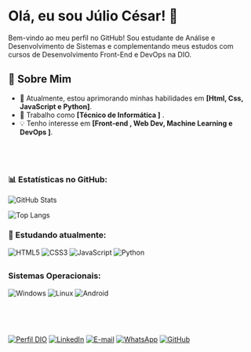 # Olá, eu sou Júlio César! 👋

Bem-vindo ao meu perfil no GitHub! Sou estudante de Análise e Desenvolvimento de Sistemas e complementando meus estudos com cursos de Desenvolvimento Front-End e DevOps na DIO.

## 🚀 Sobre Mim
- 🌱 Atualmente, estou aprimorando minhas habilidades em **[Html, Css, JavaScript e Python]**.
- 💼 Trabalho como **[Técnico de Informática ]** .
- 💡 Tenho interesse em **[Front-end , Web Dev, Machine Learning e DevOps ]**.



<br />
<br />

##
### 📊 Estatísticas no GitHub:
![GitHub Stats](https://github-readme-stats.vercel.app/api?username=julioccs290619&theme=transparent&bg_color=ffffff&border_color=ffffff&show_icons=true&icon_color=000000&title_color=000000&text_color=000000)

![Top Langs](https://github-readme-stats-git-masterrstaa-rickstaa.vercel.app/api/top-langs/?username=julioccs290619&layout=compact&bg_color=ffffff&border_color=000000&title_color=000000&text_color=000000)


### 📖 Estudando atualmente:

![HTML5](https://img.shields.io/badge/HTML5-E34F26?style=for-the-badge&logo=html5&logoColor=white) ![CSS3](https://img.shields.io/badge/CSS3-1572B6?style=for-the-badge&logo=css3&logoColor=white) ![JavaScript](https://img.shields.io/badge/JavaScript-F7DF1E?style=for-the-badge&logo=javascript&logoColor=black) ![Python](https://img.shields.io/badge/python-3670A0?style=for-the-badge&logo=python&logoColor=ffdd54)
 
##
### Sistemas Operacionais:

![Windows](https://img.shields.io/badge/Windows-000?style=for-the-badge&logo=windows&logoColor=2CA5E0) ![Linux](https://img.shields.io/badge/Linux-000?style=for-the-badge&logo=linux&logoColor=FCC624) ![Android](https://img.shields.io/badge/Android-3DDC84?style=for-the-badge&logo=android&logoColor=white)
##
<br />
<br />


[![Perfil DIO](https://img.shields.io/badge/-Meu%20Perfil%20na%20DIO-000000?style=for-the-badge&logo=gitbook&logoColor=white)](https://www.dio.me/users/julioccs_etec) [![LinkedIn](https://img.shields.io/badge/linkedin-%23000000.svg?style=for-the-badge&logo=linkedin&logoColor=white)](https://www.linkedin.com/in/juliocesar2906/) [![E-mail](https://img.shields.io/badge/-Email-000000?style=for-the-badge&logo=microsoft-outlook&logoColor=white)](mailto:julioccs.1999@gmail.com) [![WhatsApp](https://img.shields.io/badge/WhatsApp-000000?style=for-the-badge&logo=whatsapp&logoColor=white)](https://wa.me/5541984914943)  [![GitHub](https://img.shields.io/badge/GitHub-000000?style=for-the-badge&logo=github&logoColor=white)](https://github.com/julioccs290619)